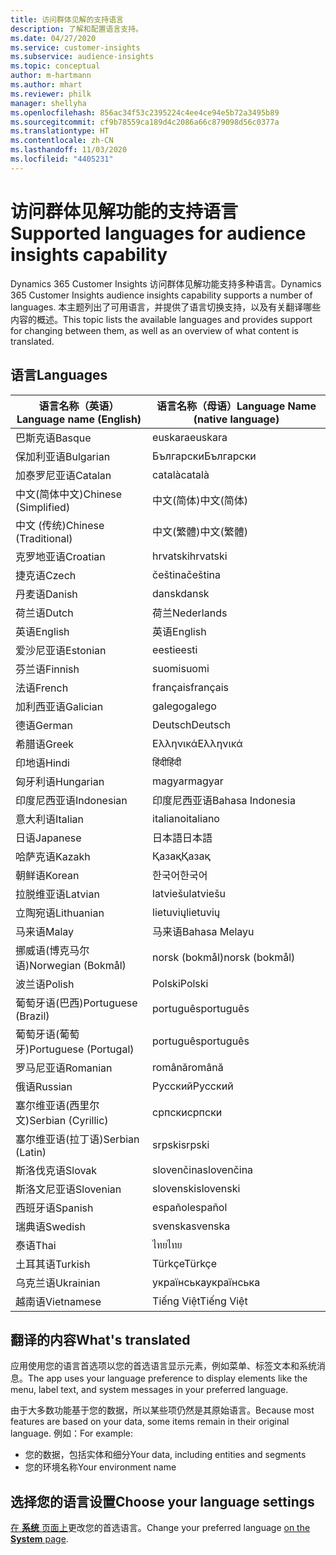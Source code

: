 ```yaml
---
title: 访问群体见解的支持语言
description: 了解和配置语言支持。
ms.date: 04/27/2020
ms.service: customer-insights
ms.subservice: audience-insights
ms.topic: conceptual
author: m-hartmann
ms.author: mhart
ms.reviewer: philk
manager: shellyha
ms.openlocfilehash: 856ac34f53c2395224c4ee4ce94e5b72a3495b89
ms.sourcegitcommit: cf9b78559ca189d4c2086a66c879098d56c0377a
ms.translationtype: HT
ms.contentlocale: zh-CN
ms.lasthandoff: 11/03/2020
ms.locfileid: "4405231"
---
```

# <a name="supported-languages-for-audience-insights-capability"></a><span data-ttu-id="a6d50-103">访问群体见解功能的支持语言</span><span class="sxs-lookup"><span data-stu-id="a6d50-103">Supported languages for audience insights capability</span></span>

<span data-ttu-id="a6d50-104">Dynamics 365 Customer Insights 访问群体见解功能支持多种语言。</span><span class="sxs-lookup"><span data-stu-id="a6d50-104">Dynamics 365 Customer Insights audience insights capability supports a number of languages.</span></span> <span data-ttu-id="a6d50-105">本主题列出了可用语言，并提供了语言切换支持，以及有关翻译哪些内容的概述。</span><span class="sxs-lookup"><span data-stu-id="a6d50-105">This topic lists the available languages and provides support for changing between them, as well as an overview of what content is translated.</span></span>

## <a name="languages"></a><span data-ttu-id="a6d50-106">语言</span><span class="sxs-lookup"><span data-stu-id="a6d50-106">Languages</span></span>

| <span data-ttu-id="a6d50-107">语言名称（英语）</span><span class="sxs-lookup"><span data-stu-id="a6d50-107">Language name (English)</span></span>|  <span data-ttu-id="a6d50-108">语言名称（母语）</span><span class="sxs-lookup"><span data-stu-id="a6d50-108">Language Name (native language)</span></span> |
| ------------- | ------------- |
| <span data-ttu-id="a6d50-109">巴斯克语</span><span class="sxs-lookup"><span data-stu-id="a6d50-109">Basque</span></span> | <span data-ttu-id="a6d50-110">euskara</span><span class="sxs-lookup"><span data-stu-id="a6d50-110">euskara</span></span> |
| <span data-ttu-id="a6d50-111">保加利亚语</span><span class="sxs-lookup"><span data-stu-id="a6d50-111">Bulgarian</span></span> | <span data-ttu-id="a6d50-112">Български</span><span class="sxs-lookup"><span data-stu-id="a6d50-112">Български</span></span> |
| <span data-ttu-id="a6d50-113">加泰罗尼亚语</span><span class="sxs-lookup"><span data-stu-id="a6d50-113">Catalan</span></span> | <span data-ttu-id="a6d50-114">català</span><span class="sxs-lookup"><span data-stu-id="a6d50-114">català</span></span> |
| <span data-ttu-id="a6d50-115">中文(简体中文)</span><span class="sxs-lookup"><span data-stu-id="a6d50-115">Chinese (Simplified)</span></span> | <span data-ttu-id="a6d50-116">中文(简体)</span><span class="sxs-lookup"><span data-stu-id="a6d50-116">中文(简体)</span></span> |
| <span data-ttu-id="a6d50-117">中文 (传统)</span><span class="sxs-lookup"><span data-stu-id="a6d50-117">Chinese (Traditional)</span></span> | <span data-ttu-id="a6d50-118">中文(繁體)</span><span class="sxs-lookup"><span data-stu-id="a6d50-118">中文(繁體)</span></span> |
| <span data-ttu-id="a6d50-119">克罗地亚语</span><span class="sxs-lookup"><span data-stu-id="a6d50-119">Croatian</span></span> | <span data-ttu-id="a6d50-120">hrvatski</span><span class="sxs-lookup"><span data-stu-id="a6d50-120">hrvatski</span></span> |
| <span data-ttu-id="a6d50-121">捷克语</span><span class="sxs-lookup"><span data-stu-id="a6d50-121">Czech</span></span> | <span data-ttu-id="a6d50-122">čeština</span><span class="sxs-lookup"><span data-stu-id="a6d50-122">čeština</span></span> |
| <span data-ttu-id="a6d50-123">丹麦语</span><span class="sxs-lookup"><span data-stu-id="a6d50-123">Danish</span></span> | <span data-ttu-id="a6d50-124">dansk</span><span class="sxs-lookup"><span data-stu-id="a6d50-124">dansk</span></span> |
| <span data-ttu-id="a6d50-125">荷兰语</span><span class="sxs-lookup"><span data-stu-id="a6d50-125">Dutch</span></span> | <span data-ttu-id="a6d50-126">荷兰</span><span class="sxs-lookup"><span data-stu-id="a6d50-126">Nederlands</span></span> |
| <span data-ttu-id="a6d50-127">英语</span><span class="sxs-lookup"><span data-stu-id="a6d50-127">English</span></span> | <span data-ttu-id="a6d50-128">英语</span><span class="sxs-lookup"><span data-stu-id="a6d50-128">English</span></span> |
| <span data-ttu-id="a6d50-129">爱沙尼亚语</span><span class="sxs-lookup"><span data-stu-id="a6d50-129">Estonian</span></span> | <span data-ttu-id="a6d50-130">eesti</span><span class="sxs-lookup"><span data-stu-id="a6d50-130">eesti</span></span> |
| <span data-ttu-id="a6d50-131">芬兰语</span><span class="sxs-lookup"><span data-stu-id="a6d50-131">Finnish</span></span> | <span data-ttu-id="a6d50-132">suomi</span><span class="sxs-lookup"><span data-stu-id="a6d50-132">suomi</span></span> |
| <span data-ttu-id="a6d50-133">法语</span><span class="sxs-lookup"><span data-stu-id="a6d50-133">French</span></span> | <span data-ttu-id="a6d50-134">français</span><span class="sxs-lookup"><span data-stu-id="a6d50-134">français</span></span> |
| <span data-ttu-id="a6d50-135">加利西亚语</span><span class="sxs-lookup"><span data-stu-id="a6d50-135">Galician</span></span> | <span data-ttu-id="a6d50-136">galego</span><span class="sxs-lookup"><span data-stu-id="a6d50-136">galego</span></span> |
| <span data-ttu-id="a6d50-137">德语</span><span class="sxs-lookup"><span data-stu-id="a6d50-137">German</span></span> | <span data-ttu-id="a6d50-138">Deutsch</span><span class="sxs-lookup"><span data-stu-id="a6d50-138">Deutsch</span></span> |
| <span data-ttu-id="a6d50-139">希腊语</span><span class="sxs-lookup"><span data-stu-id="a6d50-139">Greek</span></span> | <span data-ttu-id="a6d50-140">Ελληνικά</span><span class="sxs-lookup"><span data-stu-id="a6d50-140">Ελληνικά</span></span> |
| <span data-ttu-id="a6d50-141">印地语</span><span class="sxs-lookup"><span data-stu-id="a6d50-141">Hindi</span></span> | <span data-ttu-id="a6d50-142">हिंदी</span><span class="sxs-lookup"><span data-stu-id="a6d50-142">हिंदी</span></span> |
| <span data-ttu-id="a6d50-143">匈牙利语</span><span class="sxs-lookup"><span data-stu-id="a6d50-143">Hungarian</span></span> | <span data-ttu-id="a6d50-144">magyar</span><span class="sxs-lookup"><span data-stu-id="a6d50-144">magyar</span></span> |
| <span data-ttu-id="a6d50-145">印度尼西亚语</span><span class="sxs-lookup"><span data-stu-id="a6d50-145">Indonesian</span></span> | <span data-ttu-id="a6d50-146">印度尼西亚语</span><span class="sxs-lookup"><span data-stu-id="a6d50-146">Bahasa Indonesia</span></span> |
| <span data-ttu-id="a6d50-147">意大利语</span><span class="sxs-lookup"><span data-stu-id="a6d50-147">Italian</span></span> | <span data-ttu-id="a6d50-148">italiano</span><span class="sxs-lookup"><span data-stu-id="a6d50-148">italiano</span></span> |
| <span data-ttu-id="a6d50-149">日语</span><span class="sxs-lookup"><span data-stu-id="a6d50-149">Japanese</span></span> | <span data-ttu-id="a6d50-150">日本語</span><span class="sxs-lookup"><span data-stu-id="a6d50-150">日本語</span></span> |
| <span data-ttu-id="a6d50-151">哈萨克语</span><span class="sxs-lookup"><span data-stu-id="a6d50-151">Kazakh</span></span> | <span data-ttu-id="a6d50-152">Қазақ</span><span class="sxs-lookup"><span data-stu-id="a6d50-152">Қазақ</span></span> |
| <span data-ttu-id="a6d50-153">朝鲜语</span><span class="sxs-lookup"><span data-stu-id="a6d50-153">Korean</span></span> | <span data-ttu-id="a6d50-154">한국어</span><span class="sxs-lookup"><span data-stu-id="a6d50-154">한국어</span></span> |
| <span data-ttu-id="a6d50-155">拉脱维亚语</span><span class="sxs-lookup"><span data-stu-id="a6d50-155">Latvian</span></span> | <span data-ttu-id="a6d50-156">latviešu</span><span class="sxs-lookup"><span data-stu-id="a6d50-156">latviešu</span></span> |
| <span data-ttu-id="a6d50-157">立陶宛语</span><span class="sxs-lookup"><span data-stu-id="a6d50-157">Lithuanian</span></span> | <span data-ttu-id="a6d50-158">lietuvių</span><span class="sxs-lookup"><span data-stu-id="a6d50-158">lietuvių</span></span> |
| <span data-ttu-id="a6d50-159">马来语</span><span class="sxs-lookup"><span data-stu-id="a6d50-159">Malay</span></span> | <span data-ttu-id="a6d50-160">马来语</span><span class="sxs-lookup"><span data-stu-id="a6d50-160">Bahasa Melayu</span></span> |
| <span data-ttu-id="a6d50-161">挪威语(博克马尔语)</span><span class="sxs-lookup"><span data-stu-id="a6d50-161">Norwegian (Bokmål)</span></span> | <span data-ttu-id="a6d50-162">norsk (bokmål)</span><span class="sxs-lookup"><span data-stu-id="a6d50-162">norsk (bokmål)</span></span> |
| <span data-ttu-id="a6d50-163">波兰语</span><span class="sxs-lookup"><span data-stu-id="a6d50-163">Polish</span></span> | <span data-ttu-id="a6d50-164">Polski</span><span class="sxs-lookup"><span data-stu-id="a6d50-164">Polski</span></span> |
| <span data-ttu-id="a6d50-165">葡萄牙语(巴西)</span><span class="sxs-lookup"><span data-stu-id="a6d50-165">Portuguese (Brazil)</span></span> | <span data-ttu-id="a6d50-166">português</span><span class="sxs-lookup"><span data-stu-id="a6d50-166">português</span></span> |
| <span data-ttu-id="a6d50-167">葡萄牙语(葡萄牙)</span><span class="sxs-lookup"><span data-stu-id="a6d50-167">Portuguese (Portugal)</span></span> | <span data-ttu-id="a6d50-168">português</span><span class="sxs-lookup"><span data-stu-id="a6d50-168">português</span></span> |
| <span data-ttu-id="a6d50-169">罗马尼亚语</span><span class="sxs-lookup"><span data-stu-id="a6d50-169">Romanian</span></span> | <span data-ttu-id="a6d50-170">română</span><span class="sxs-lookup"><span data-stu-id="a6d50-170">română</span></span> |
| <span data-ttu-id="a6d50-171">俄语</span><span class="sxs-lookup"><span data-stu-id="a6d50-171">Russian</span></span> | <span data-ttu-id="a6d50-172">Русский</span><span class="sxs-lookup"><span data-stu-id="a6d50-172">Русский</span></span> |
| <span data-ttu-id="a6d50-173">塞尔维亚语(西里尔文)</span><span class="sxs-lookup"><span data-stu-id="a6d50-173">Serbian (Cyrillic)</span></span> | <span data-ttu-id="a6d50-174">српски</span><span class="sxs-lookup"><span data-stu-id="a6d50-174">српски</span></span> |
| <span data-ttu-id="a6d50-175">塞尔维亚语(拉丁语)</span><span class="sxs-lookup"><span data-stu-id="a6d50-175">Serbian (Latin)</span></span> | <span data-ttu-id="a6d50-176">srpski</span><span class="sxs-lookup"><span data-stu-id="a6d50-176">srpski</span></span> |
| <span data-ttu-id="a6d50-177">斯洛伐克语</span><span class="sxs-lookup"><span data-stu-id="a6d50-177">Slovak</span></span> | <span data-ttu-id="a6d50-178">slovenčina</span><span class="sxs-lookup"><span data-stu-id="a6d50-178">slovenčina</span></span> |
| <span data-ttu-id="a6d50-179">斯洛文尼亚语</span><span class="sxs-lookup"><span data-stu-id="a6d50-179">Slovenian</span></span> | <span data-ttu-id="a6d50-180">slovenski</span><span class="sxs-lookup"><span data-stu-id="a6d50-180">slovenski</span></span> |
| <span data-ttu-id="a6d50-181">西班牙语</span><span class="sxs-lookup"><span data-stu-id="a6d50-181">Spanish</span></span> | <span data-ttu-id="a6d50-182">español</span><span class="sxs-lookup"><span data-stu-id="a6d50-182">español</span></span> |
| <span data-ttu-id="a6d50-183">瑞典语</span><span class="sxs-lookup"><span data-stu-id="a6d50-183">Swedish</span></span> | <span data-ttu-id="a6d50-184">svenska</span><span class="sxs-lookup"><span data-stu-id="a6d50-184">svenska</span></span> |
| <span data-ttu-id="a6d50-185">泰语</span><span class="sxs-lookup"><span data-stu-id="a6d50-185">Thai</span></span> | <span data-ttu-id="a6d50-186">ไทย</span><span class="sxs-lookup"><span data-stu-id="a6d50-186">ไทย</span></span> |
| <span data-ttu-id="a6d50-187">土耳其语</span><span class="sxs-lookup"><span data-stu-id="a6d50-187">Turkish</span></span> | <span data-ttu-id="a6d50-188">Türkçe</span><span class="sxs-lookup"><span data-stu-id="a6d50-188">Türkçe</span></span> |
| <span data-ttu-id="a6d50-189">乌克兰语</span><span class="sxs-lookup"><span data-stu-id="a6d50-189">Ukrainian</span></span> | <span data-ttu-id="a6d50-190">українська</span><span class="sxs-lookup"><span data-stu-id="a6d50-190">українська</span></span> |
| <span data-ttu-id="a6d50-191">越南语</span><span class="sxs-lookup"><span data-stu-id="a6d50-191">Vietnamese</span></span> | <span data-ttu-id="a6d50-192">Tiếng Việt</span><span class="sxs-lookup"><span data-stu-id="a6d50-192">Tiếng Việt</span></span> |

## <a name="whats-translated"></a><span data-ttu-id="a6d50-193">翻译的内容</span><span class="sxs-lookup"><span data-stu-id="a6d50-193">What's translated</span></span>

<span data-ttu-id="a6d50-194">应用使用您的语言首选项以您的首选语言显示元素，例如菜单、标签文本和系统消息。</span><span class="sxs-lookup"><span data-stu-id="a6d50-194">The app uses your language preference to display elements like the menu, label text, and system messages in your preferred language.</span></span>

<span data-ttu-id="a6d50-195">由于大多数功能基于您的数据，所以某些项仍然是其原始语言。</span><span class="sxs-lookup"><span data-stu-id="a6d50-195">Because most features are based on your data, some items remain in their original language.</span></span> <span data-ttu-id="a6d50-196">例如：</span><span class="sxs-lookup"><span data-stu-id="a6d50-196">For example:</span></span>

- <span data-ttu-id="a6d50-197">您的数据，包括实体和细分</span><span class="sxs-lookup"><span data-stu-id="a6d50-197">Your data, including entities and segments</span></span>
- <span data-ttu-id="a6d50-198">您的环境名称</span><span class="sxs-lookup"><span data-stu-id="a6d50-198">Your environment name</span></span>

## <a name="choose-your-language-settings"></a><span data-ttu-id="a6d50-199">选择您的语言设置</span><span class="sxs-lookup"><span data-stu-id="a6d50-199">Choose your language settings</span></span>  

<span data-ttu-id="a6d50-200">[在 **系统** 页面上](system.md)更改您的首选语言。</span><span class="sxs-lookup"><span data-stu-id="a6d50-200">Change your preferred language [on the **System** page](system.md).</span></span>
